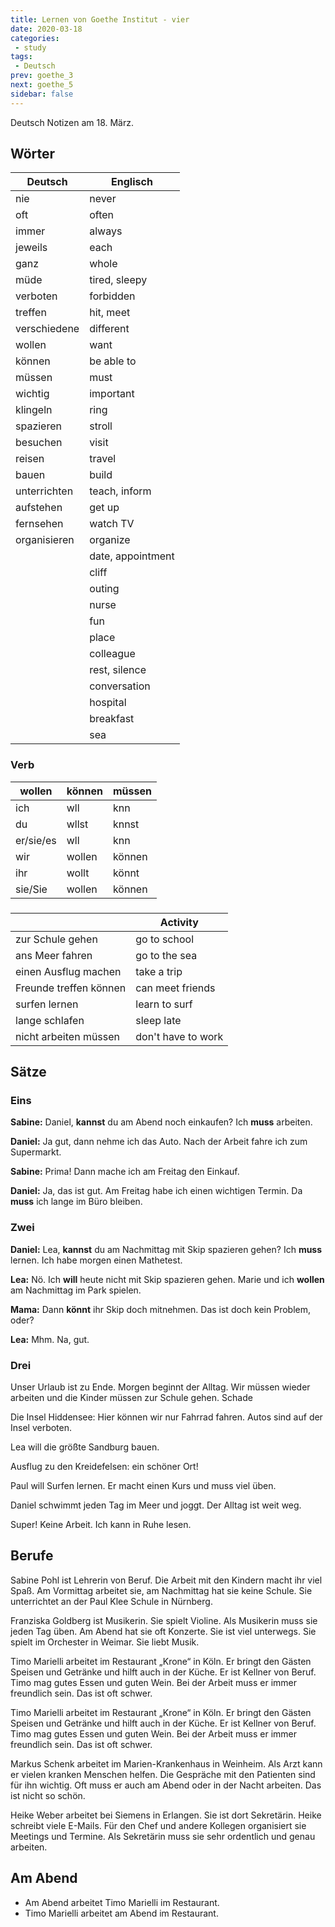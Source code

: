 ```yaml
---
title: Lernen von Goethe Institut - vier
date: 2020-03-18
categories:
 - study
tags:
 - Deutsch
prev: goethe_3
next: goethe_5
sidebar: false
---
```


Deutsch Notizen am 18. März.

<!-- more -->

## Wörter

| Deutsch | Englisch |
| ------- | -------- |
| nie | never |
| oft | often |
| immer | always |
| jeweils | each |
| ganz | whole |
| müde | tired, sleepy |
| verboten | forbidden |
| treffen | hit, meet |
| verschiedene | different |
| wollen | want |
| können | be able to |
| müssen | must |
| wichtig | important |
| klingeln | ring |
| spazieren | stroll |
| besuchen | visit |
| reisen | travel |
| bauen | build |
| unterrichten | teach, inform |
| aufstehen | get up |
| fernsehen | watch TV |
| organisieren | organize |
| <d type="er" text="Termin"/> | date, appointment |
| <d type="er" text="Felsen"/> | cliff |
| <d type="er" text="Ausflug"/> | outing |
| <d type="er" text="Krankenpfleger"/> | nurse |
| <d type="er" text="Spaß"/> | fun |
| <d type="er" text="Ort"/> | place |
| <d type="er" text="Kollegen"/> | colleague |
| <d type="ie" text="Ruhe"/> | rest, silence |
| <d type="as" text="Gespräch"/> | conversation |
| <d type="as" text="Krankenhaus"/> | hospital |
| <d type="as" text="Frühstück"/> | breakfast |
| <d type="as" text="Meer"/> | sea |

### Verb

| wollen | können | müssen |
| ------ | ------ | ------ |
| ich | w<d type="impt" text="i"/>ll | k<d type="impt" text="a"/>nn | m<d type="impt" text="u"/>ss |
| du | w<d type="impt" text="i"/>llst | k<d type="impt" text="a"/>nnst | m<d type="impt" text="u"/>sst |
| er/sie/es | w<d type="impt" text="i"/>ll | k<d type="impt" text="a"/>nn | m<d type="impt" text="u"/>ss |
| wir | wollen | können | müssen |
| ihr | wollt | könnt | müsst |
| sie/Sie | wollen | können | müssen |

### <d type="er" text="Urlaub"/>

| <d type="ie" text="Aktivität"/> | Activity |
| ------------------------------- | -------- |
| zur Schule gehen | go to school |
| ans Meer fahren | go to the sea |
| einen Ausflug machen | take a trip |
| Freunde treffen können | can meet friends |
| surfen lernen | learn to surf |
| lange schlafen | sleep late |
| nicht arbeiten müssen | don't have to work |

## Sätze

### Eins

**Sabine:** Daniel, **kannst** du am Abend noch einkaufen? Ich **muss** arbeiten.

**Daniel:** Ja gut, dann nehme ich das Auto. Nach der Arbeit fahre ich zum Supermarkt.

**Sabine:** Prima! Dann mache ich am Freitag den Einkauf.

**Daniel:** Ja, das ist gut. Am Freitag habe ich einen wichtigen Termin. Da **muss** ich lange im Büro bleiben.

### Zwei

**Daniel:** Lea, **kannst** du am Nachmittag mit Skip spazieren gehen? Ich **muss** lernen. Ich habe morgen einen Mathetest.

**Lea:** Nö. Ich **will** heute nicht mit Skip spazieren gehen. Marie und ich **wollen** am Nachmittag im Park spielen.

**Mama:** Dann **könnt** ihr Skip doch mitnehmen. Das ist doch kein Problem, oder?

**Lea:** Mhm. Na, gut.

### Drei

Unser Urlaub ist zu Ende. Morgen beginnt der Alltag. Wir müssen wieder arbeiten und die Kinder müssen zur Schule gehen. Schade

Die Insel Hiddensee: Hier können wir nur Fahrrad fahren. Autos sind auf der Insel verboten.

Lea will die größte Sandburg bauen.

Ausflug zu den Kreidefelsen: ein schöner Ort!

Paul will Surfen lernen. Er macht einen Kurs und muss viel üben.

Daniel schwimmt jeden Tag im Meer und joggt. Der Alltag ist weit weg.

Super! Keine Arbeit. Ich kann in Ruhe lesen.

## Berufe

Sabine Pohl ist Lehrerin von Beruf. Die Arbeit mit den Kindern macht ihr viel Spaß. Am Vormittag arbeitet sie, am Nachmittag hat sie keine Schule. Sie unterrichtet an der Paul Klee Schule in Nürnberg.

Franziska Goldberg ist Musikerin. Sie spielt Violine. Als Musikerin muss sie jeden Tag üben. Am Abend hat sie oft Konzerte. Sie ist viel unterwegs. Sie spielt im Orchester in Weimar. Sie liebt Musik.

Timo Marielli arbeitet im Restaurant „Krone“ in Köln. Er bringt den Gästen Speisen und Getränke und hilft auch in der Küche. Er ist Kellner von Beruf. Timo mag gutes Essen und guten Wein. Bei der Arbeit muss er immer freundlich sein. Das ist oft schwer.

Timo Marielli arbeitet im Restaurant „Krone“ in Köln. Er bringt den Gästen Speisen und Getränke und hilft auch in der Küche. Er ist Kellner von Beruf. Timo mag gutes Essen und guten Wein. Bei der Arbeit muss er immer freundlich sein. Das ist oft schwer.

Markus Schenk arbeitet im Marien-Krankenhaus in Weinheim. Als Arzt kann er vielen kranken Menschen helfen. Die Gespräche mit den Patienten sind für ihn wichtig. Oft muss er auch am Abend oder in der Nacht arbeiten. Das ist nicht so schön.

Heike Weber arbeitet bei Siemens in Erlangen. Sie ist dort Sekretärin. Heike schreibt viele E-Mails. Für den Chef und andere Kollegen organisiert sie Meetings und Termine. Als Sekretärin muss sie sehr ordentlich und genau arbeiten.

## Am Abend

- Am Abend arbeitet Timo Marielli im Restaurant.
- Timo Marielli arbeitet am Abend im Restaurant.
